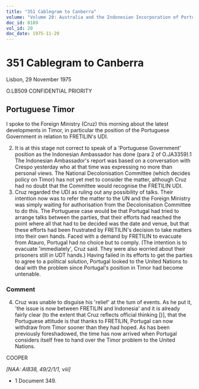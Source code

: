 ```yaml
---
title: "351 Cablegram to Canberra"
volume: "Volume 20: Australia and the Indonesian Incorporation of Portuguese Timor, 1974-1976"
doc_id: 8189
vol_id: 20
doc_date: 1975-11-29
---
```


# 351 Cablegram to Canberra

Lisbon, 29 November 1975

O.LB509 CONFIDENTIAL PRIORITY

## Portuguese Timor

I spoke to the Foreign Ministry (Cruz) this morning about the latest developments in Timor, in particular the position of the Portuguese Government in relation to FRETILIN's UDI.

  2. It is at this stage not correct to speak of a 'Portuguese Government' position as the Indonesian Ambassador has done (para 2 of O.JA3359).1 The Indonesian Ambassador's report was based on a conversation with Crespo yesterday who at that time was expressing no more than personal views. The National Decolonisation Committee (which decides policy on Timor) has not yet met to consider the matter, although Cruz had no doubt that the Committee would recognise the FRETILIN UDI.
  3. Cruz regarded the UDI as ruling out any possibility of talks. Their intention now was to refer the matter to the UN and the Foreign Ministry was simply waiting for authorisation from the Decolonisation Committee to do this. The Portuguese case would be that Portugal had tried to arrange talks between the parties, that their efforts had reached the point where all that had to be decided was the date and venue, but that these efforts had been frustrated by FRETILIN's decision to take matters into their own hands. Faced with a demand by FRETILIN to evacuate from Atauro, Portugal had no choice but to comply. (The intention is to evacuate 'immediately', Cruz said. They were also worried about their prisoners still in UDT hands.) Having failed in its efforts to get the parties to agree to a political solution, Portugal looked to the United Nations to deal with the problem since Portugal's position in Timor had become untenable.



### Comment

  4. Cruz was unable to disguise his 'relief' at the tum of events. As he put it, 'the issue is now between FRETILIN and Indonesia' and it is already fairly clear (to the extent that Cruz reflects official thinking [)], that the Portuguese attitude is that thanks to FRETILIN, Portugal can now withdraw from Timor sooner than they had hoped. As has been previously foreshadowed, the time has now arrived when Portugal considers itself free to hand over the Timor problem to the United Nations.



COOPER

_[NAA: Al838, 49/2/1/1, viii]_

  * 1 Document 349.


